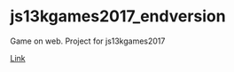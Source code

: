# js13kgames2017_endversion

Game on web. Project for js13kgames2017

[Link](https://knyazer.github.io/Fighter-planes/)
